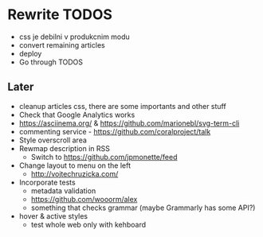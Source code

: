 # Rewrite TODOS

* css je debilni v produkcnim modu
* convert remaining articles
* deploy
* Go through TODOS

## Later

* cleanup articles css, there are some importants and other stuff
* Check that Google Analytics works
* https://asciinema.org/ & https://github.com/marionebl/svg-term-cli
* commenting service - https://github.com/coralproject/talk
* Style overscroll area
* Rewmap description in RSS
  * Switch to https://github.com/jpmonette/feed
* Change layout to menu on the left
  * http://vojtechruzicka.com/
* Incorporate tests
  * metadata validation
  * https://github.com/wooorm/alex
  * something that checks grammar (maybe Grammarly has some API?)
* hover & active styles
  * test whole web only with kehboard
